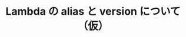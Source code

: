 ---
id: lambda_alias_version
title: Lambda の alias と version について（仮）
sidebar_label: Lambda の alias と version について（仮）
---